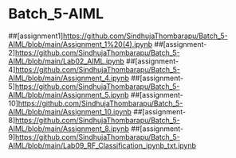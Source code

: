 # Batch_5-AIML
##[assignment1]https://github.com/SindhujaThombarapu/Batch_5-AIML/blob/main/Assignment_1%20(4).ipynb
##[assignment-2]https://github.com/SindhujaThombarapu/Batch_5-AIML/blob/main/Lab02_AIML.ipynb
##[assignment-4]https://github.com/SindhujaThombarapu/Batch_5-AIML/blob/main/Assignment_4.ipynb
##[assignment-5]https://github.com/SindhujaThombarapu/Batch_5-AIML/blob/main/Assignment_5.ipynb
##[assignment-10]https://github.com/SindhujaThombarapu/Batch_5-AIML/blob/main/Assignment_10.ipynb
##[assignment-8]https://github.com/SindhujaThombarapu/Batch_5-AIML/blob/main/Assignment_8.ipynb
##[assignment-9]https://github.com/SindhujaThombarapu/Batch_5-AIML/blob/main/Lab09_RF_Classification_ipynb_txt.ipynb






